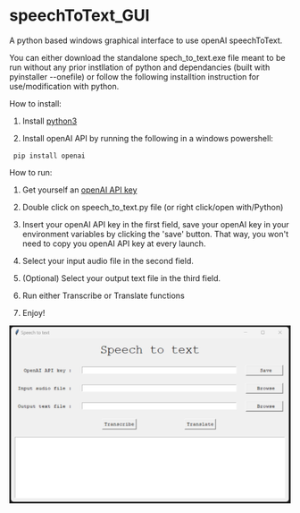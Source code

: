 # speechToText_GUI
A python based windows graphical interface to use openAI speechToText.

You can either download the standalone spech_to_text.exe file meant to be run without any prior instllation of python and dependancies (built with pyinstaller --onefile) or follow the following installtion instruction for use/modification with python. 

How to install: 

1) Install [python3](https://docs.python.org/fr/3/using/windows.html)
   
2) Install openAI API by running the following in a windows powershell:
```
 pip install openai
```


How to run: 
1) Get yourself an [openAI API key](https://help.openai.com/en/articles/4936850-where-do-i-find-my-secret-api-key)

2) Double click on speech_to_text.py file (or right click/open with/Python)

3) Insert your openAI API key in the first field, save your openAI key in your environment variables by clicking the 'save' button. That way, you won't need to copy you openAI API key at every launch. 

4) Select your input audio file in the second field. 

5) (Optional) Select your output text file in the third field. 

6) Run either Transcribe or Translate functions

7) Enjoy!

<img src="./image/gui_overview.png" width="600">
